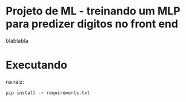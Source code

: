 # Projeto de ML - treinando um MLP para predizer digitos no front end

blablabla

# Executando

na raiz:

```bash
pip install -> requirements.txt
```